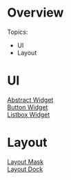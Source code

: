 # Overview

Topics:
- UI
- Layout

# UI

[Abstract Widget](ui/abstractwidget.md)  
[Button Widget](ui/buttonwidget.md)  
[Listbox Widget](ui/listboxwidget.md)

# Layout

[Layout Mask](layout/layoutmask.md)  
[Layout Dock](layout/layoutdock.md)
